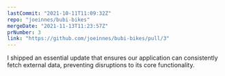 ```yaml
---
lastCommit: "2021-10-11T11:09:32Z"
repo: "joeinnes/bubi-bikes"
mergeDate: "2021-11-13T11:23:57Z"
prNumber: 3
link: "https://github.com/joeinnes/bubi-bikes/pull/3"
---
```


I shipped an essential update that ensures our application can consistently fetch external data, preventing disruptions to its core functionality.